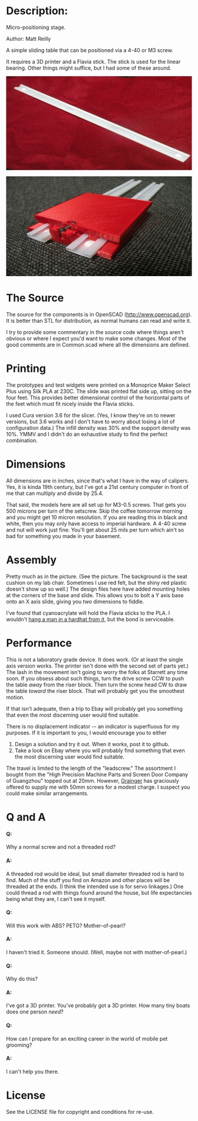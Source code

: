 # Description:

  Micro-positioning stage. 
 
  Author: Matt Reilly

  A simple sliding table that can be positioned via a 4-40 or M3 screw. 
  
  It requires a 3D printer and a Flavia stick.  The stick is used for
  the linear bearing.  Other things might suffice, but I had some of
  these around.  
  
  ![A Flavia Stick](/pictures/FlaviaStick.jpg)
  
  ![The Stage](/pictures/MicroStage_V1.jpg)

# The Source

The source for the components is in OpenSCAD (http://www.openscad.org). It 
is better than STL for distribution, as normal humans can read and write it.

I try to provide some commentary in the source code where things aren't 
obvious or where I expect you'd want to make some changes.  Most of the
good comments are in Common.scad where all the dimensions are defined. 

# Printing

The prototypes and test widgets were printed on a Monoprice Maker Select Plus
using Silk PLA at 230C. The slide was printed flat side up, sitting on the four 
feet. This provides better dimensional control of the horizontal parts of 
the feet which must fit nicely inside the Flavia sticks. 

I used Cura version 3.6 for the slicer. (Yes, I know they're on to newer 
versions, but 3.6 works and I don't have to worry about losing a lot of
configuration data.)  The infill density was 30% and the support density 
was 10%.  YMMV and I didn't do an exhaustive study to find the perfect
combination.  

# Dimensions

All dimensions are in inches, since that's what I have in the way of
calipers.  Yes, it is kinda 19th century, but I've got a 21st century
computer in front of me that can multiply and divide by 25.4. 

That said, the models here are all set up for M3-0.5 screws.  That gets
you 500 microns per turn of the setscrew. Skip the coffee tomorrow morning
and you might get 10 micron resolution.  If you are reading this in 
black and white, then you may only have access to imperial hardware. 
A 4-40 screw and nut will work just fine. You'll get about 25 mils per turn
which ain't so bad for something you made in your basement. 

# Assembly

Pretty much as in the picture.  (See the picture. The background is the
seat cushion on my lab chair. Sometimes I use red felt, but the shiny 
red plastic doesn't show up so well.)  The design files here have added 
mounting holes at the corners of the base and slide.  This allows you to 
bolt a Y axis base onto an X axis slide, giving you *two* dimensions to 
fiddle.

I've found that cyanoacrylate will hold the Flavia sticks to the PLA. 
I wouldn't [hang a man in a hardhat from it,](https://www.youtube.com/watch?v=sZB7sO5ZoV8) but the bond is serviceable. 

# Performance

This is not a laboratory grade device.  It does work. (Or at least the single
axis version works.  The printer isn't done with the second set of parts yet.)
The lash in the movement isn't going to worry the folks at
Starrett any time soon.  If you obsess about such things, turn the
drive screw CCW to push the table *away* from the riser block.  Then turn
the screw head CW to draw the table *toward* the riser block. That
will probably get you the smoothest motion. 

If that isn't adequate, then a trip to Ebay will probably get you 
something that even the most discerning user would find suitable. 


There is no displacement indicator -- an indicator is superfluous for my 
purposes.  If it is important to you, I would encourage you to either
1. Design a solution and try it out.  When it works, post it to github. 
2. Take a look on Ebay where you will probably find something that 
even the most discerning user would find suitable. 

The travel is limited to the length of the "leadscrew."  The assortment
I bought from the "High Precision Machine Parts and Screen Door Company of Guangzhou" topped out at 20mm.  However, [Grainger](https://www.grainger.com/product/FABORY-M3-0-50mm-Machine-Screw-38EA26) has graciously offered to supply
me with 50mm screws for a modest charge. I suspect you could make 
similar arrangements. 

# Q and A

#### Q: 
Why a normal screw and not a threaded rod?
#### A: 
A threaded rod would be ideal, but small diameter threaded rod is hard to find. Much of the stuff you find on Amazon and other places will be threaded at the ends.  (I think the intended use is for servo linkages.)  One could thread a rod with things found around the house, but life expectancies being what they are, I can't see it myself. 

#### Q:
Will this work with ABS? PETG? Mother-of-pearl? 
#### A:
I haven't tried it.  Someone should. (Well, maybe not with mother-of-pearl.)

#### Q:
Why do this? 
#### A: 
I've got a 3D printer.  You've probably got a 3D printer.  How many tiny boats does one person *need*?

#### Q:
How can I prepare for an exciting career in the world of mobile pet grooming? 
#### A:
I can't help you there. 

# License
See the LICENSE file for copyright and conditions for re-use.

